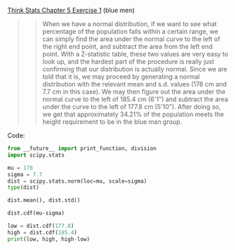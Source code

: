 [Think Stats Chapter 5 Exercise 1](http://greenteapress.com/thinkstats2/html/thinkstats2006.html#toc50) (blue men)

>> When we have a normal distribution, if we want to see what percentage of the population falls within a certain range, we can simply find the area under the normal curve to the left of the right end point, and subtract the area from the left end point. With a Z-statistic table, these two values are very easy to look up, and the hardest part of the procedure is really just confirming that our distribution is actually normal. Since we are told that it is, we may proceed by generating a normal distribution with the relevant mean and s.d. values (178 cm and 7.7 cm in this case). We may then figure out the area under the normal curve to the left of 185.4 cm (6'1") and subtract the area under the curve to the left of 177.8 cm (5'10"). After doing so, we get that approximately 34.21% of the population meets the height requirement to be in the blue man group.

Code:
```python
from __future__ import print_function, division
import scipy.stats

mu = 178
sigma = 7.7
dist = scipy.stats.norm(loc=mu, scale=sigma)
type(dist)

dist.mean(), dist.std()

dist.cdf(mu-sigma)

low = dist.cdf(177.8)
high = dist.cdf(185.4)
print(low, high, high-low)
```
